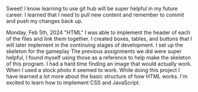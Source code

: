 Sweet! I know learning to use git hub will be super helpful in my future career. I learned that I need to pull new content and remember to commit and push my changes back up. 

Monday, Feb 5th, 2024         "HTML"
I was able to implement the header of each of the files and link them together.
I created boxes, tables, and buttons that I will later implement in the continuing stages of development.
I set up the skeleton for the gameplay
The previous assignments we did were super helpful, I found myself using those as a reference to help make the skeleton of this program.
I had a hard time finding an image that would actually work. When I used a stock photo it seemed to work.
While doing this project I have learned a lot more about the basic structure of how HTML works. I'm excited to learn how to implement CSS and JavaScript. 
